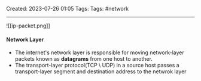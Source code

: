 Created: 2023-07-26 01:05
Tags: Tags: #network 
____

![[ip-packet.png]]


#### Network Layer
* The internet's network layer is responsible for moving network-layer packets known as __datagrams__ from one host to another.
* The transport-layer protocol(TCP \ UDP) in a source host passes a transport-layer segment and destination address to the netwrok layer

